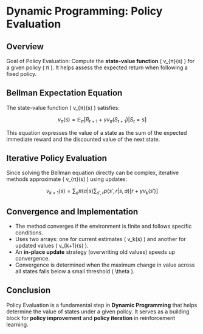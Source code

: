 # Dynamic Programming: Policy Evaluation

## Overview
Goal of Policy Evaluation: Compute the **state-value function** ( v_{π}(s) ) for a given policy ( π ). It helps assess the expected return when following a fixed policy.

## Bellman Expectation Equation
The state-value function ( v_{π}(s) ) satisfies:
```math
v_{π}(s) = \mathbb{E}_{π} [R_{t+1} + \gamma v_{π}(S_{t+1}) | S_t = s]
```
This equation expresses the value of a state as the sum of the expected immediate reward and the discounted value of the next state.

## Iterative Policy Evaluation
Since solving the Bellman equation directly can be complex, iterative methods approximate ( v_{π}(s) ) using updates:
```math
v_{k+1}(s) = \sum_{a} π(a|s) \sum_{s', r} p(s', r | s, a) \left[ r + \gamma v_k(s') \right]
```

## Convergence and Implementation
- The method converges if the environment is finite and follows specific conditions.
- Uses two arrays: one for current estimates ( v_k(s) ) and another for updated values ( v_{k+1}(s) ).
- An **in-place update** strategy (overwriting old values) speeds up convergence.
- Convergence is determined when the maximum change in value across all states falls below a small threshold ( \theta ).

## Conclusion
Policy Evaluation is a fundamental step in **Dynamic Programming** that helps determine the value of states under a given policy. It serves as a building block for **policy improvement** and **policy iteration** in reinforcement learning.

